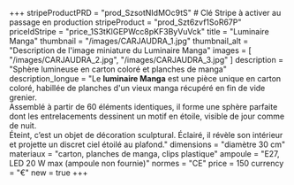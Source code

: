 +++
stripeProductPRD = "prod_SzsotNIdMOc9tS" # Clé Stripe à activer au passage en production
stripeProduct = "prod_Szt6zvf1SoR67P"
priceIdStripe = "price_1S3tKlGEPWcc8pKF3ByVuVck"
title = "Luminaire Manga"
thumbnail = "/images/CARJAUDRA_1.jpg"
thumbnail_alt = "Description de l'image miniature du Luminaire Manga"
images = [
  "/images/CARJAUDRA_2.jpg",
  "/images/CARJAUDRA_3.jpg"
]
description = "Sphère lumineuse en carton coloré et planches de manga"
description_longue = "Le <b>luminaire Manga</b> est une pièce unique en carton coloré, habillée de planches d'un vieux manga récupéré en fin de vide grenier.<br>Assemblé à partir de 60 éléments identiques, il forme une sphère parfaite dont les entrelacements dessinent un motif en étoile, visible de jour comme de nuit.<br>Éteint, c’est un objet de décoration sculptural. Éclairé, il révèle son intérieur et projette un discret ciel étoilé au plafond."
dimensions = "diamètre 30 cm"
materiaux = "carton, planches de manga, clips plastique"
ampoule = "E27, LED 20 W max (ampoule non fournie)"
normes = "CE"
price = 150
currency = "€"
new = true
+++